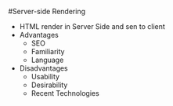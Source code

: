 #Server-side Rendering

- HTML render in Server Side and sen to client
- Advantages
	- SEO
	- Familiarity
	- Language
- Disadvantages
	- Usability
	- Desirability
	- Recent Technologies